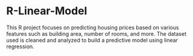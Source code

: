 # R-Linear-Model
This R project focuses on predicting housing prices based on various features such as building area, number of rooms, and more. The dataset used is cleaned and analyzed to build a predictive model using linear regression.
